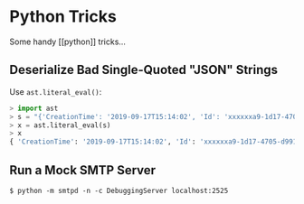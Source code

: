 # Python Tricks

Some handy [[python]] tricks...

## Deserialize Bad Single-Quoted "JSON" Strings
Use `ast.literal_eval()`:

```python
> import ast
> s = "{'CreationTime': '2019-09-17T15:14:02', 'Id': 'xxxxxxa9-1d17-4705-d991-08d73b81ac26', 'Operation': 'Start-MigrationUser'}"
> x = ast.literal_eval(s)
> x
{ 'CreationTime': '2019-09-17T15:14:02', 'Id': 'xxxxxxa9-1d17-4705-d991-08d73b81ac26', 'Operation': 'Start-MigrationUser' }
```
## Run a Mock SMTP Server
```
$ python -m smtpd -n -c DebuggingServer localhost:2525
```
